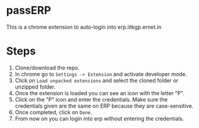 # passERP
This is a chrome extension to auto-login into erp.iitkgp.ernet.in

# Steps
1. Clone/download the repo.
2. In chrome go to `Settings -> Extension` and activate developer mode.
3. Click on `Load unpacked extensions` and select the cloned folder or unzipped folder.
4. Once the extension is loaded you can see an icon with the letter "P".
5. Click on the "P" icon and enter the credentials. Make sure the credentials given are the same on ERP because they are case-sensitive.
6. Once completed, click on `Done`.
7. From now on you can login into erp without entering the credentials.
